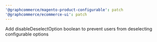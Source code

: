 ```yaml
---
'@graphcommerce/magento-product-configurable': patch
'@graphcommerce/ecommerce-ui': patch
---
```


Add disableDeselectOption boolean to prevent users from deselecting configurable options
